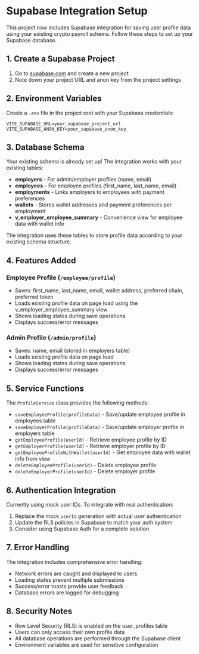 # Supabase Integration Setup

This project now includes Supabase integration for saving user profile data using your existing crypto payroll schema. Follow these steps to set up your Supabase database.

## 1. Create a Supabase Project

1. Go to [supabase.com](https://supabase.com) and create a new project
2. Note down your project URL and anon key from the project settings

## 2. Environment Variables

Create a `.env` file in the project root with your Supabase credentials:

```env
VITE_SUPABASE_URL=your_supabase_project_url
VITE_SUPABASE_ANON_KEY=your_supabase_anon_key
```

## 3. Database Schema

Your existing schema is already set up! The integration works with your existing tables:

- **employers** - For admin/employer profiles (name, email)
- **employees** - For employee profiles (first_name, last_name, email)
- **employments** - Links employers to employees with payment preferences
- **wallets** - Stores wallet addresses and payment preferences per employment
- **v_employer_employee_summary** - Convenience view for employee data with wallet info

The integration uses these tables to store profile data according to your existing schema structure.

## 4. Features Added

### Employee Profile (`/employee/profile`)
- Saves: first_name, last_name, email, wallet address, preferred chain, preferred token
- Loads existing profile data on page load using the v_employer_employee_summary view
- Shows loading states during save operations
- Displays success/error messages

### Admin Profile (`/admin/profile`)
- Saves: name, email (stored in employers table)
- Loads existing profile data on page load
- Shows loading states during save operations
- Displays success/error messages

## 5. Service Functions

The `ProfileService` class provides the following methods:

- `saveEmployeeProfile(profileData)` - Save/update employee profile in employees table
- `saveEmployerProfile(profileData)` - Save/update employer profile in employers table
- `getEmployeeProfile(userId)` - Retrieve employee profile by ID
- `getEmployerProfile(userId)` - Retrieve employer profile by ID
- `getEmployeeProfileWithWallet(userId)` - Get employee data with wallet info from view
- `deleteEmployeeProfile(userId)` - Delete employee profile
- `deleteEmployerProfile(userId)` - Delete employer profile

## 6. Authentication Integration

Currently using mock user IDs. To integrate with real authentication:

1. Replace the mock `userId` generation with actual user authentication
2. Update the RLS policies in Supabase to match your auth system
3. Consider using Supabase Auth for a complete solution

## 7. Error Handling

The integration includes comprehensive error handling:
- Network errors are caught and displayed to users
- Loading states prevent multiple submissions
- Success/error toasts provide user feedback
- Database errors are logged for debugging

## 8. Security Notes

- Row Level Security (RLS) is enabled on the user_profiles table
- Users can only access their own profile data
- All database operations are performed through the Supabase client
- Environment variables are used for sensitive configuration
